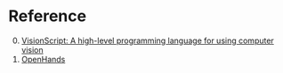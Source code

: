 # Reference

0. [VisionScript: A high-level programming language for using computer vision](https://github.com/capjamesg/visionscript)
0. [OpenHands](https://openhands.ai4bharat.org/en/latest/index.html)

